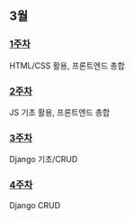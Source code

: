 ## 3월
### [1주차](https://github.com/IM-jihye/TIL/tree/master/2023_03/Week_01)
HTML/CSS 활용, 프론트엔드 총합
### [2주차](https://github.com/IM-jihye/TIL/tree/master/2023_03/Week_02)
JS 기초 활용, 프론트엔드 총합
### [3주차](https://github.com/IM-jihye/TIL/tree/master/2023_03/Week_03)
Django 기초/CRUD
### [4주차](https://github.com/IM-jihye/TIL/tree/master/2023_03/Week_04)
Django CRUD